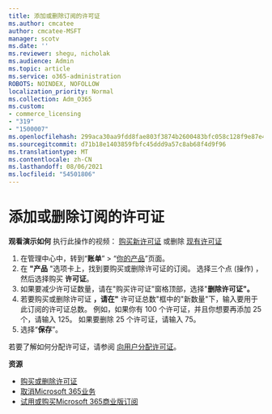 ```yaml
---
title: 添加或删除订阅的许可证
ms.author: cmcatee
author: cmcatee-MSFT
manager: scotv
ms.date: ''
ms.reviewer: shegu, nicholak
ms.audience: Admin
ms.topic: article
ms.service: o365-administration
ROBOTS: NOINDEX, NOFOLLOW
localization_priority: Normal
ms.collection: Adm_O365
ms.custom:
- commerce_licensing
- "319"
- "1500007"
ms.openlocfilehash: 299aca30aa9fdd8fae803f3874b2600483bfc058c128f9e87e4898a69f4505c3
ms.sourcegitcommit: d71b18e1403859fbfc45ddd9a57c8ab68f4d9f96
ms.translationtype: MT
ms.contentlocale: zh-CN
ms.lasthandoff: 08/06/2021
ms.locfileid: "54501806"
---
```

# <a name="add-or-remove-licenses-for-your-subscription"></a>添加或删除订阅的许可证

**观看演示如何** 执行此操作的视频： [购买新许可证](https://go.microsoft.com/fwlink/p/?linkid=2154857) 或删除 [现有许可证](https://go.microsoft.com/fwlink/p/?linkid=2154938)

1. 在管理中心中，转到“**账单**” > “[你的产品](https://go.microsoft.com/fwlink/p/?linkid=842054)”页面。
2. 在 **"产品** "选项卡上，找到要购买或删除许可证的订阅。 选择三个点 (操作) ，然后选择购买 **许可证**。
3. 如果要减少许可证数量，请在"购买许可证"窗格顶部，选择"**删除许可证"。**
4. 若要购买或删除许可证 **，请在"** 许可证总数"框中的"新数量"下，输入要用于此订阅的许可证总数。 例如，如果你有 100 个许可证，并且你想要再添加 25 个，请输入 125。 如果要删除 25 个许可证，请输入 75。
5. 选择“**保存**”。

若要了解如何分配许可证，请参阅 [向用户分配许可证](/microsoft-365/admin/manage/assign-licenses-to-users)。

**资源**
  
- [购买或删除许可证](/microsoft-365/commerce/licenses/buy-licenses)
- [取消Microsoft 365业务](/microsoft-365/commerce/subscriptions/cancel-your-subscription)
- [试用或购买Microsoft 365商业版订阅](/microsoft-365/commerce/try-or-buy-microsoft-365)